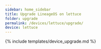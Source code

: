 ```yaml
---
sidebar: home_sidebar
title: Upgrade LineageOS on lettuce
folder: upgrade
permalink: /devices/lettuce/upgrade/
device: lettuce
---
```

{% include templates/device_upgrade.md %}

